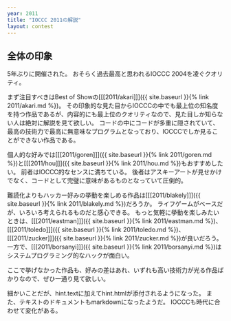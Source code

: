 ```yaml
---
year: 2011
title: "IOCCC 2011の解説"
layout: contest
---
```

## 全体の印象

5年ぶりに開催された。
おそらく過去最高と思われるIOCCC 2004を凌ぐクオリティ。

まず注目すべきはBest of Showの[[[2011/akari]]]({{ site.baseurl }}{% link 2011/akari.md %})。
その印象的な見た目からIOCCCの中でも最上位の知名度を持つ作品であるが、内容的にも最上位のクオリティなので、見た目しか知らない人は絶対に解説を見て欲しい。
コードの中にコードが多重に隠されていて、最高の技術力で最高に無意味なプログラムとなっており、IOCCCでしか見ることができない作品である。

個人的な好みでは[[[2011/goren]]]({{ site.baseurl }}{% link 2011/goren.md %})と[[[2011/hou]]]({{ site.baseurl }}{% link 2011/hou.md %})もおすすめしたい。
前者はIOCCC的なセンスに満ちている。
後者はアスキーアートが見せかけでなく、コードとして完璧に意味があるものとなっていて圧倒的。

難読化よりもハッカー好みの挙動を楽しめる作品は[[[2011/blakely]]]({{ site.baseurl }}{% link 2011/blakely.md %})だろうか。
ライフゲームがベースだが、いろいろ考えられるものだと感心できる。
もっと気軽に挙動を楽しみたいときは、[[[2011/eastman]]]({{ site.baseurl }}{% link 2011/eastman.md %})、[[[2011/toledo]]]({{ site.baseurl }}{% link 2011/toledo.md %})、[[[2011/zucker]]]({{ site.baseurl }}{% link 2011/zucker.md %})が良いだろう。
一方で、[[[2011/borsanyi]]]({{ site.baseurl }}{% link 2011/borsanyi.md %})はシステムプログラミング的なハックが面白い。

ここで挙げなかった作品も、好みの差はあれ、いずれも高い技術力が光る作品ばかりなので、ぜひ一通り見て欲しい。

細かいことだが、hint.textに加えてhint.htmlが添付されるようになった。
また、テキストのドキュメントもmarkdownになったようだ。
IOCCCも時代に合わせて変化がある。

